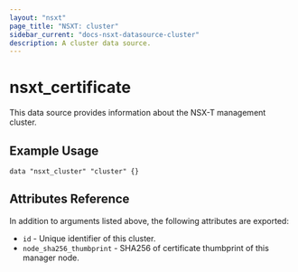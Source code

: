 ```yaml
---
layout: "nsxt"
page_title: "NSXT: cluster"
sidebar_current: "docs-nsxt-datasource-cluster"
description: A cluster data source.
---
```


# nsxt_certificate

This data source provides information about the NSX-T management cluster.

## Example Usage

```hcl
data "nsxt_cluster" "cluster" {}
```

## Attributes Reference

In addition to arguments listed above, the following attributes are exported:

* `id` - Unique identifier of this cluster.
* `node_sha256_thumbprint` - SHA256 of certificate thumbprint of this manager node.
